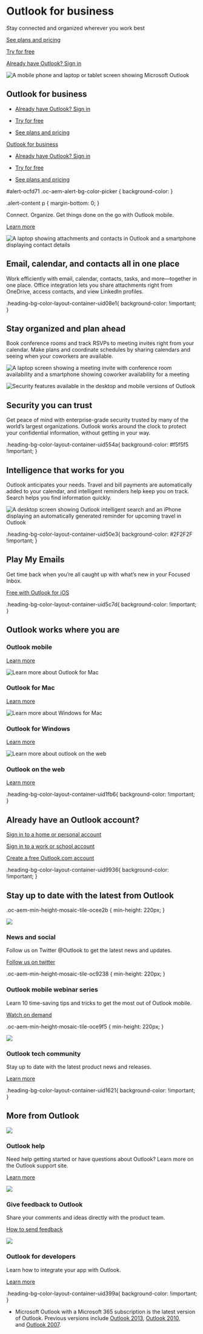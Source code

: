 # Outlook for business

Stay connected and organized wherever you work best

[See plans and pricing](https://www.microsoft.com/en-us/microsoft-365/business/compare-all-microsoft-365-business-products?&activetab=tab%3aprimaryr2)

[Try for free](https://www.microsoft.com/en-us/microsoft-365/microsoft-365-business-standard-one-month-trial)

[Already have Outlook? Sign in](https://go.microsoft.com/fwlink/p/?LinkID=2188984&clcid=0x409&culture=en-us&country=us)

![A mobile phone and laptop or tablet screen showing Microsoft Outlook](https://cdn-dynmedia-1.microsoft.com/is/image/microsoftcorp/Microsoft_Outlook_Office?resMode=sharp2&op_usm=1.5,0.65,15,0&wid=960&qlt=90&fmt=png-alpha&fit=constrain)

## Outlook for business

- [Already have Outlook? Sign in](https://go.microsoft.com/fwlink/p/?LinkID=2188984&clcid=0x409&culture=en-us&country=us)
    
- [Try for free](https://www.microsoft.com/en-us/microsoft-365/microsoft-365-business-standard-one-month-trial)
    
- [See plans and pricing](https://www.microsoft.com/en-us/microsoft-365/business/compare-all-microsoft-365-business-products?&activetab=tab%3aprimaryr2)
    

[Outlook for business](javascript:void(0))

- [Already have Outlook? Sign in](https://go.microsoft.com/fwlink/p/?LinkID=2188984&clcid=0x409&culture=en-us&country=us)
    
- [Try for free](https://www.microsoft.com/en-us/microsoft-365/microsoft-365-business-standard-one-month-trial)
    
- [See plans and pricing](https://www.microsoft.com/en-us/microsoft-365/business/compare-all-microsoft-365-business-products?&activetab=tab%3aprimaryr2)
    

#alert-ocfd71 .oc-aem-alert-bg-color-picker { background-color: }

.alert-content p { margin-bottom: 0; }

Connect. Organize. Get things done on the go with Outlook mobile.

[Learn more](https://www.microsoft.com/en-us/microsoft-365/outlook-mobile-for-android-and-ios)

![A laptop showing attachments and contacts in Outlook and a smartphone displaying contact details](https://cdn-dynmedia-1.microsoft.com/is/image/microsoftcorp/Outlook_365_RE2FNcN?resMode=sharp2&op_usm=1.5,0.65,15,0&wid=825&qlt=99&fmt=png-alpha&fit=constrain)

## Email, calendar, and contacts all in one place

Work efficiently with email, calendar, contacts, tasks, and more—together in one place. Office integration lets you share attachments right from OneDrive, access contacts, and view LinkedIn profiles.

.heading-bg-color-layout-container-uid08e1{ background-color: !important; }

## Stay organized and plan ahead

Book conference rooms and track RSVPs to meeting invites right from your calendar. Make plans and coordinate schedules by sharing calendars and seeing when your coworkers are available.

![A laptop screen showing a meeting invite with conference room availability and a smartphone showing coworker availability for a meeting](https://cdn-dynmedia-1.microsoft.com/is/image/microsoftcorp/Outlook_calendario-_RE2Vo9m?resMode=sharp2&op_usm=1.5,0.65,15,0&wid=825&qlt=90&fmt=png-alpha&fit=constrain)

![Security features available in the desktop and mobile versions of Outlook](https://cdn-dynmedia-1.microsoft.com/is/image/microsoftcorp/Image_Security_825x500-_0_RE4li9n?resMode=sharp2&op_usm=1.5,0.65,15,0&wid=825&qlt=90&fmt=png-alpha&fit=constrain)

## Security you can trust

Get peace of mind with enterprise-grade security trusted by many of the world’s largest organizations. Outlook works around the clock to protect your confidential information, without getting in your way.

.heading-bg-color-layout-container-uid554a{ background-color: #f5f5f5 !important; }

## Intelligence that works for you

Outlook anticipates your needs. Travel and bill payments are automatically added to your calendar, and intelligent reminders help keep you on track. Search helps you find information quickly.

![A desktop screen showing Outlook intelligent search and an iPhone displaying an automatically generated reminder for upcoming travel in Outlook](https://cdn-dynmedia-1.microsoft.com/is/image/microsoftcorp/Image_Intelligence_825x500_RE2Vb8F?resMode=sharp2&op_usm=1.5,0.65,15,0&wid=825&qlt=90&fmt=png-alpha&fit=constrain)

.heading-bg-color-layout-container-uid50e3{ background-color: #2F2F2F !important; }

## Play My Emails

Get time back when you’re all caught up with what’s new in your Focused Inbox.

[Free with Outlook for iOS](https://go.microsoft.com/fwlink/p/?LinkID=2091303&clcid=0x409&culture=en-us&country=us)

.heading-bg-color-layout-container-uid5c7d{ background-color: !important; }

## Outlook works where you are

 

### Outlook mobile

[Learn more](https://www.microsoft.com/en-us/microsoft-365/outlook-mobile-for-android-and-ios)

![Learn more about Outlook for Mac](https://cdn-dynmedia-1.microsoft.com/is/image/microsoftcorp/Icon_OutlookMac_33x40_RE2FXzi?resMode=sharp2&op_usm=1.5,0.65,15,0&hei=40&qlt=95&fmt=png-alpha&fit=constrain) 

### Outlook for Mac

[Learn more](https://www.microsoft.com/en-us/microsoft-365/mac/microsoft-365-for-mac)

![Learn more about Windows for Mac](https://cdn-dynmedia-1.microsoft.com/is/image/microsoftcorp/Icon_OutlookWindows_40x40_RE2FXzl?resMode=sharp2&op_usm=1.5,0.65,15,0&hei=40&qlt=95&fmt=png-alpha&fit=constrain) 

### Outlook for Windows

[Learn more](https://go.microsoft.com/fwlink/p/?LinkID=2049123&clcid=0x409&culture=en-us&country=us)

![Learn more about outlook on the web](https://cdn-dynmedia-1.microsoft.com/is/image/microsoftcorp/Icon_OutlookWeb_35x40_RE2G0aH?resMode=sharp2&op_usm=1.5,0.65,15,0&hei=40&qlt=90&fmt=png-alpha&fit=constrain) 

### Outlook on the web

[Learn more](https://www.microsoft.com/en-us/microsoft-365/outlook/web-email-login-for-outlook)

.heading-bg-color-layout-container-uid1fb6{ background-color: !important; }

## Already have an Outlook account?

[Sign in to a home or personal account](https://go.microsoft.com/fwlink/p/?LinkID=2021300&clcid=0x409&culture=en-us&country=us)

[Sign in to a work or school account](https://go.microsoft.com/fwlink/p/?LinkID=2025225&clcid=0x409&culture=en-us&country=us)

[Create a free Outlook.com account](https://go.microsoft.com/fwlink/p/?LinkID=2092832&clcid=0x409&culture=en-us&country=us)

.heading-bg-color-layout-container-uid9936{ background-color: !important; }

## Stay up to date with the latest from Outlook

.oc-aem-min-height-mosaic-tile-ocee2b { min-height: 220px; }

![](https://cdn-dynmedia-1.microsoft.com/is/image/microsoftcorp/Icon_NewsSocial_68x68?resMode=sharp2&op_usm=1.5,0.65,15,0&wid=68&hei=68&qlt=90)

### News and social

Follow us on Twitter @Outlook to get the latest news and updates.

[Follow us on twitter](https://go.microsoft.com/fwlink/p/?LinkID=2092088&clcid=0x409&culture=en-us&country=us)

.oc-aem-min-height-mosaic-tile-oc9238 { min-height: 220px; }

### Outlook mobile webinar series

Learn 10 time-saving tips and tricks to get the most out of Outlook mobile.

[Watch on demand](https://go.microsoft.com/fwlink/p/?linkid=2085132&clcid=0x409&culture=en-us&country=us)

.oc-aem-min-height-mosaic-tile-oce9f5 { min-height: 220px; }

![](https://cdn-dynmedia-1.microsoft.com/is/image/microsoftcorp/Icon_Outlook_74x73?resMode=sharp2&op_usm=1.5,0.65,15,0&wid=68&hei=68&qlt=90&fmt=png-alpha)

### Outlook tech community

Stay up to date with the latest product news and releases.

[Learn more](https://go.microsoft.com/fwlink/p/?LinkID=2024224&clcid=0x409&culture=en-us&country=us)

.heading-bg-color-layout-container-uid1621{ background-color: !important; }

## More from Outlook

![](https://cdn-dynmedia-1.microsoft.com/is/image/microsoftcorp/Icon_Help_35x40_RE2FKAd?resMode=sharp2&op_usm=1.5,0.65,15,0&wid=40&qlt=90&fmt=png-alpha&fit=constrain) 

### Outlook help

Need help getting started or have questions about Outlook? Learn more on the Outlook support site.

[Learn more](https://go.microsoft.com/fwlink/p/?LinkID=786424&clcid=0x409&culture=en-us&country=us)

![](https://cdn-dynmedia-1.microsoft.com/is/image/microsoftcorp/Icon_TechCommunity_40x40_RE2FNd2?resMode=sharp2&op_usm=1.5,0.65,15,0&wid=40&qlt=90&fmt=png-alpha&fit=constrain) 

### Give feedback to Outlook

Share your comments and ideas directly with the product team.

[How to send feedback](https://go.microsoft.com/fwlink/p/?LinkID=2189527&clcid=0x409&culture=en-us&country=us)

![](https://cdn-dynmedia-1.microsoft.com/is/image/microsoftcorp/Icon_DevPlatform_49x40_RE2FUUp?resMode=sharp2&op_usm=1.5,0.65,15,0&wid=40&qlt=90&fmt=png-alpha&fit=constrain) 

### Outlook for developers

Learn how to integrate your app with Outlook.

[Learn more](https://go.microsoft.com/fwlink/p/?LinkID=2024227&clcid=0x409&culture=en-us&country=us)

.heading-bg-color-layout-container-uid399a{ background-color: !important; }

- Microsoft Outlook with a Microsoft 365 subscription is the latest version of Outlook. Previous versions include [Outlook 2013](https://www.microsoft.com/en-us/microsoft-365/previous-versions/microsoft-outlook-2013), [Outlook 2010](https://www.microsoft.com/en-us/microsoft-365/previous-versions/microsoft-outlook-2010), and [Outlook 2007](https://www.microsoft.com/en-us/microsoft-365/previous-versions/microsoft-outlook-2007).